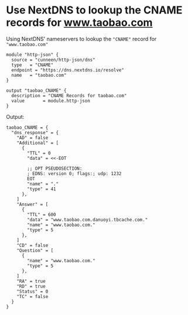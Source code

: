 # Use NextDNS to lookup the CNAME records for www.taobao.com

Using NextDNS' nameservers to lookup the `"CNAME"` record for `"www.taobao.com"`

```hcl
module "http-json" {
  source = "cunneen/http-json/dns"
  type   = "CNAME"
  endpoint = "https://dns.nextdns.io/resolve"
  name   = "taobao.com"
}

output "taobao_CNAME" {
  description = "CNAME Records for taobao.com"
  value       = module.http-json
}
```

Output:

```hcl
taobao_CNAME = {
  "dns_response" = {
    "AD" = false
    "Additional" = [
      {
        "TTL" = 0
        "data" = <<-EOT
        
        ;; OPT PSEUDOSECTION:
        ; EDNS: version 0; flags:; udp: 1232
        EOT
        "name" = "."
        "type" = 41
      },
    ]
    "Answer" = [
      {
        "TTL" = 600
        "data" = "www.taobao.com.danuoyi.tbcache.com."
        "name" = "www.taobao.com."
        "type" = 5
      },
    ]
    "CD" = false
    "Question" = [
      {
        "name" = "www.taobao.com."
        "type" = 5
      },
    ]
    "RA" = true
    "RD" = true
    "Status" = 0
    "TC" = false
  }
}

```
